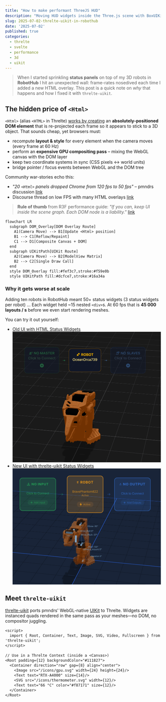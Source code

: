 ```yaml
---
title: "How to make performant ThreeJS HUD"
description: "Moving HUD widgets inside the Three.js scene with BoxUIKit for fewer draw-calls and happier GPUs"
slug: 2025-07-02-threlte-uikit-in-robothub
date: '2025-07-02'
published: true
categories:
  - threlte
  - svelte
  - performance
  - 3d
  - uikit
---
```


> When I started sprinkling **status panels** on top of my 3D robots in **RobotHub** I hit an unexpected wall: frame-rates nosedived each time I added a new HTML overlay. This post is a quick note on *why* that happens and how I fixed it with `threlte-uikit`.

## The hidden price of `<Html>`

`<Html>` (alias `<HTML>` in Threlte) [works by creating](https://v7.threlte.xyz/docs/reference/extras/html) an **absolutely-positioned DOM element** that is re-projected each frame so it appears to stick to a 3D object.  That sounds cheap, yet browsers must:

* recompute **layout & style** for every element when the camera moves (every frame at 60 Hz)
* perform an **expensive GPU compositing pass** – mixing the WebGL canvas with the DOM layer
* keep two coordinate systems in sync (CSS pixels ↔︎ world units)
* bridge pointer / focus events between WebGL and the DOM tree


Community war-stories echo this:

*  *"20 `<Html>` panels dropped Chrome from 120 fps to 50 fps"* – pmndrs discussion [link](https://github.com/pmndrs/react-three-fiber/discussions/3130)
*  Discourse thread on low FPS with many HTML overlays [link](https://discourse.threejs.org/t/many-html-elements-from-three-js-fiber-drei-causes-low-framerate-in-chrome/28540)

> **Rule of thumb** from R3F performance guide: *"If you can, keep UI inside the scene graph. Each DOM node is a liability."*  [link](https://r3f.docs.pmnd.rs/advanced/scaling-performance)

```mermaid
flowchart LR
  subgraph DOM_Overlay[DOM Overlay Route]
    A1(Camera Move) --> B1[Update <Html> position]
    B1 --> C1[Reflow/Repaint]
    C1 --> D1[Composite Canvas + DOM]
  end
  subgraph UIKitPath[UIKit Route]
    A2(Camera Move) --> B2[ModelView Matrix]
    B2 --> C2[Single Draw Call]
  end
  style DOM_Overlay fill:#fef3c7,stroke:#f59e0b
  style UIKitPath fill:#dcfce7,stroke:#16a34a
```

### Why it gets worse at scale

Adding ten robots in RobotHub meant 50+ status widgets (3 status widgets per robot) … Each widget held ~15 nested `<div>`s.  At 60 fps that is **45 000 layouts / s** before we even start rendering meshes.

<!-- https://blanchon-lerobot-arena.hf.space/ Old ui that is still using HTML for reader to try -->
<!-- https://blanchon-robothub-frontend.hf.space/ New ui that is using threlte-uikit -->

You can try it out yourself:
- [Old UI with HTML Status Widgets](https://blanchon-lerobot-arena.hf.space/) ![Old UI with HTML Status Widgets {width="50%" class="rounded"}](./images/old_ui.png) 
- [New UI with threlte-uikit Status Widgets](https://blanchon-robothub-frontend.hf.space/) ![New UI with threlte-uikit Status Widgets {width="50%" class="rounded"}](./images/new_ui.png)

<!-- ./images/new_ui.png -->



## Meet `threlte-uikit`

[threlte-uikit](https://github.com/threlte/threlte-uikit) ports pmndrs' WebGL-native [UIKit](https://github.com/pmndrs/uikit) to Threlte.  Widgets are instanced quads rendered in the same pass as your meshes—no DOM, no compositor juggling.

```svelte
<script>
  import { Root, Container, Text, Image, SVG, Video, Fullscreen } from 'threlte-uikit';
</script>

// Use in a Threlte Context (inside a <Canvas>)
<Root padding={12} backgroundColor="#111827">
  <Container direction="row" gap={8} align="center">
    <Image src="/icons/gpu.svg" width={24} height={24}/>
    <Text text="RTX-A4000" size={14}/>
    <SVG src="/icons/thermometer.svg" width={12}/>
    <Text text="66 °C" color="#f87171" size={12}/>
  </Container>
</Root>
```
